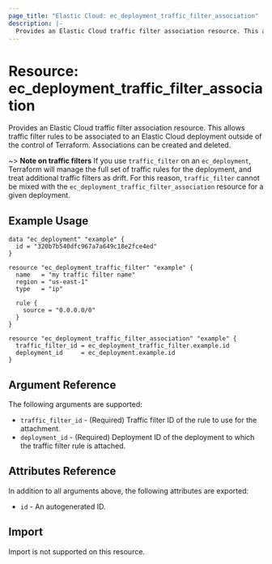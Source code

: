 ```yaml
---
page_title: "Elastic Cloud: ec_deployment_traffic_filter_association"
description: |-
  Provides an Elastic Cloud traffic filter association resource. This allows traffic filter rules to be associated to an Elastic Cloud deployment outside of the control of Terraform. Associations can be created and deleted.
---
```


# Resource: ec_deployment_traffic_filter_association

Provides an Elastic Cloud traffic filter association resource. This allows traffic filter rules to be associated to an Elastic Cloud deployment outside of the control of Terraform. Associations can be created and deleted.

~> **Note on traffic filters** If you use `traffic_filter` on an `ec_deployment`, Terraform will manage the full set of traffic rules for the deployment, and treat additional traffic filters as drift. For this reason, `traffic_filter` cannot be mixed with the `ec_deployment_traffic_filter_association` resource for a given deployment.


## Example Usage

```hcl
data "ec_deployment" "example" {
  id = "320b7b540dfc967a7a649c18e2fce4ed"
}

resource "ec_deployment_traffic_filter" "example" {
  name   = "my traffic filter name"
  region = "us-east-1"
  type   = "ip"

  rule {
    source = "0.0.0.0/0"
  }
}

resource "ec_deployment_traffic_filter_association" "example" {
  traffic_filter_id = ec_deployment_traffic_filter.example.id
  deployment_id     = ec_deployment.example.id
}
```

## Argument Reference

The following arguments are supported:

* `traffic_filter_id` - (Required) Traffic filter ID of the rule to use for the attachment.
* `deployment_id` - (Required) Deployment ID of the deployment to which the traffic filter rule is attached.

## Attributes Reference

In addition to all arguments above, the following attributes are exported:

* `id` - An autogenerated ID.

## Import

Import is not supported on this resource.

